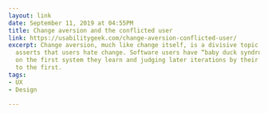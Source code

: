 ```yaml
---
layout: link
date: September 11, 2019 at 04:55PM
title: Change aversion and the conflicted user
link: https://usabilitygeek.com/change-aversion-conflicted-user/
excerpt: Change aversion, much like change itself, is a divisive topic.  One camp
  asserts that users hate change. Software users have “baby duck syndrome” – imprinting
  on the first system they learn and judging later iterations by their similarity
  to the first.
tags:
- UX
- Design

---
```

